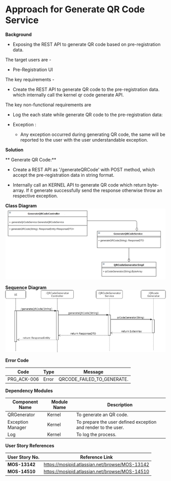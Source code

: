 # Approach for Generate QR Code Service

**Background**
- Exposing the REST API to generate QR code based on pre-registration data.

The target users are -
   - Pre-Registration UI

The key requirements -

-   Create the REST API to generate QR code to the pre-registration data. which internally call the kernel qr code generate API.

The key non-functional requirements are

-   Log the each state while generate QR code to the pre-registration data:

-   Exception :
    -   Any exception occurred during generating QR code, the same will be reported to the user with the user understandable exception.

**Solution**

** Generate QR Code:**

- Create a REST API as '/generateQRCode' with POST method, which accept the pre-registration data in string format.

- Internally call an KERNEL API to generate QR code which return byte-array. If it generate successfully send the response otherwise throw an respective exception.

**Class Diagram**
![pre-registration generateQRCode](_images/_class_diagram/generateQRCode.png)

**Sequence Diagram**
![pre-registration generateQRCode](_images/_sequence_diagram/QRcodeGenerate-generate.png)

**Error Code** 

Code|Type| Message
-----|----------|-------------
PRG_ACK-006|Error|  QRCODE_FAILED_TO_GENERATE.

  

**Dependency Modules**

Component Name | Module Name | Description | 
-----|----------|-------------|
QRGenerator | Kernel | To generate an QR code.
Exception Manager  |  Kernel     |       To prepare the user defined exception and render to the user.
Log        |          Kernel         |   To log the process.

**User Story References**

**User Story No.** |  **Reference Link** |
-----|----------|
**MOS-13142**      |     <https://mosipid.atlassian.net/browse/MOS-13142>
**MOS-14510**      |      <https://mosipid.atlassian.net/browse/MOS-14510>
